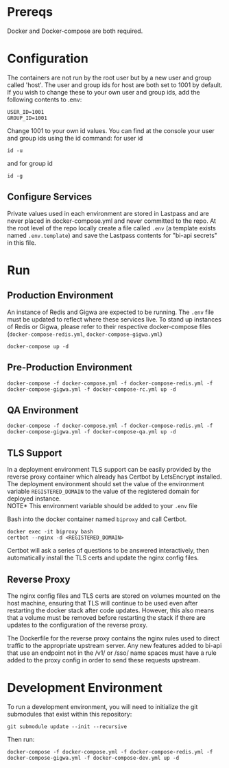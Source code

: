 # Prereqs
Docker and  Docker-compose are both required.

# Configuration
The containers are not run by the root user but by a new user and group called
'host'.  The user and group ids for host are both set to 1001 by default.  If
you wish to change these to your own user and group ids, add the following
contents to .env:
```
USER_ID=1001
GROUP_ID=1001
```
Change 1001 to your own id values.  You can find at the console your user and group ids using the id command:
for user id
```
id -u
```
and for group id
```
id -g
```

## Configure Services

Private values used in each environment are stored in Lastpass and are never
placed in docker-compose.yml and never committed to the repo.  At the root level
of the repo locally create a file called `.env` (a template exists named `.env.template`) 
and save the Lastpass contents for "bi-api secrets" in this file.

# Run

## Production Environment

An instance of Redis and Gigwa are expected to be running.  The `.env` file must be updated to reflect where these services live.  To stand up instances of Redis or Gigwa, please refer to their respective docker-compose files (`docker-compose-redis.yml`, `docker-compose-gigwa.yml`)

```
docker-compose up -d
```

## Pre-Production Environment
```
docker-compose -f docker-compose.yml -f docker-compose-redis.yml -f docker-compose-gigwa.yml -f docker-compose-rc.yml up -d
```

## QA Environment
```
docker-compose -f docker-compose.yml -f docker-compose-redis.yml -f docker-compose-gigwa.yml -f docker-compose-qa.yml up -d
```

## TLS Support
In a deployment environment TLS support can be easily provided by the reverse
proxy container which already has Certbot by LetsEncrypt installed. The
deployment environment should set the value of the environment variable
`REGISTERED_DOMAIN` to the value of the registered domain for deployed instance.  
NOTE* This environment variable should be added to your `.env` file

Bash into the docker container named `biproxy` and call Certbot.

```
docker exec -it biproxy bash
certbot --nginx -d <REGISTERED_DOMAIN>
```

Certbot will ask a series of questions to be answered interactively, then 
automatically install the TLS certs and update the nginx config files.

## Reverse Proxy
The nginx config files and TLS certs are stored on volumes mounted on the host
machine, ensuring that TLS will continue to be used even after restarting the
docker stack after code updates. However, this also means that a volume must be
removed before restarting the stack if there are updates to the configuration of
the reverse proxy.

The Dockerfile for the reverse proxy contains the nginx rules used to direct
traffic to the appropriate upstream server. Any new features added to bi-api
that use an endpoint not in the /v1/ or /sso/ name spaces must have a rule added
to the proxy config in order to send these requests upstream.


# Development Environment

To run a development environment, you will need to initialize the git submodules that exist within this repository:

```
git submodule update --init --recursive
```

Then run:

```
docker-compose -f docker-compose.yml -f docker-compose-redis.yml -f docker-compose-gigwa.yml -f docker-compose-dev.yml up -d
```
